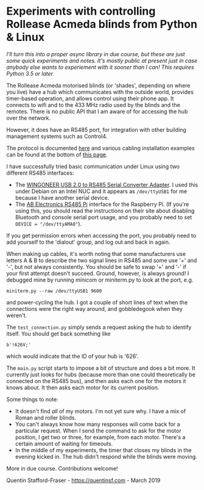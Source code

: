 # Experiments with controlling Rollease Acmeda blinds from Python & Linux

*I'll turn this into a proper async library in due course, but these are just some quick experiments and notes.  It's mostly public at present just in case anybody else wants to experiement with it sooner than I can!  This requires Python 3.5 or later.*

The Rollease Acmeda motorised blinds (or 'shades', depending on where you live) have a hub which communicates with the outside world, provides timer-based operation, and allows control using their phone app.  It connects to wifi and to the 433 MHz radio used by the blinds and the remotes.  There is no public API that I am aware of for accessing the hub over the network.

However, it does have an RS485 port, for integration with other building management systems such as Control4.

The protocol is documented [here](https://www.rolleaseacmeda.com/docs/default-source/us/smart-home-integration/serial-protocol/Serial_Protocol_PRGM_GL_v1_3pdf.pdf?sfvrsn=26) and various cabling installation examples can be found at the bottom of [this page](https://www.rolleaseacmeda.com/au/products/product-detail/automate_serial-guide_au).

I have successfully tried basic communication under Linux using two different RS485 interfaces:
* The [WINGONEER USB 2.0 to RS485 Serial Converter Adapter](https://www.amazon.co.uk/WINGONEER-Converter-Adapter-SN75176-protection-2/dp/B01N3LM0PU/ref=sr_1_10).  I used this under Debian on an Intel NUC and it appears as `/dev/ttyUSB1` for me because I have another serial device.
* The [AB Electronics RS485 Pi](https://www.abelectronics.co.uk/p/77/rs485-pi) interface for the Raspberry Pi.  (If you're using this, you should read the instructions on their site about disabling Bluetooth and console serial port usage, and you probably need to set `DEVICE = "/dev/ttyAMA0"`).

If you get permission errors when accessing the port, you probably need to add yourself to the 'dialout' group, and log out and back in again.

When making up cables, it's worth noting that some manufacturers use letters A & B to describe the two signal lines in RS485 and some use '+' and '-', but not always consistently.  You should be safe to swap '+' and '-' if your first attempt doesn't succeed.  Ground, however, is always ground!  I debugged mine by running minicom or miniterm.py to look at the port, e.g.

    miniterm.py --raw /dev/ttyUSB1 9600

and power-cycling the hub.  I got a couple of short lines of text when the connections were the right way around, and gobbledegook when they weren't.

The `test_connection.py` simply sends a request asking the hub to identify itself.  You should get back something like

    b'!626V;'

which would indicate that the ID of your hub is '626'.

The `main.py` script starts to impose a bit of structure and does a bit more.  It currently just looks for hubs (because more than one could theoretically be connected on the RS485 bus), and then asks each one for the motors it knows about.  It then asks each motor for its current position.

Some things to note:

* It doesn't find *all* of my motors.  I'm not yet sure why.  I have a mix of Roman and roller blinds.
* You can't always know how many responses will come back for a particular request.  When I send the command to ask for the motor position, I get two or three, for example, from each motor.  There's a certain amount of waiting for timeouts.
* In the middle of my experiments, the timer that closes my blinds in the evening kicked in.  The hub didn't respond while the blinds were moving.

More in due course.  Contributions welcome!

Quentin Stafford-Fraser - https://quentinsf.com - March 2019


